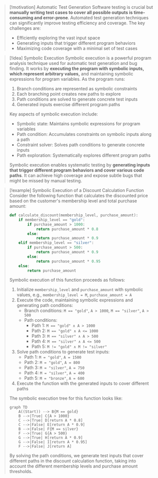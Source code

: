 > [!motivation] Automatic Test Generation
> Software testing is crucial but **manually writing test cases to cover all possible outputs is time-consuming and error-prone**. Automated test generation techniques can significantly improve testing efficiency and coverage. The key challenges are:
> - Efficiently exploring the vast input space 
> - Generating inputs that trigger different program behaviors
> - Maximizing code coverage with a minimal set of test cases

> [!idea] Symbolic Execution
> Symbolic execution is a powerful program analysis technique used for automatic test generation and bug finding. It works by **executing the program with symbolic inputs, which represent arbitrary values,** and maintaining symbolic expressions for program variables. As the program runs:
> 1. Branch conditions are represented as symbolic constraints
> 2. Each branching point creates new paths to explore
> 3. Path conditions are solved to generate concrete test inputs
> 4. Generated inputs exercise different program paths
>
> Key aspects of symbolic execution include:
> - Symbolic state: Maintains symbolic expressions for program variables
> - Path condition: Accumulates constraints on symbolic inputs along a path
> - Constraint solver: Solves path conditions to generate concrete inputs
> - Path exploration: Systematically explores different program paths
>
> Symbolic execution enables systematic testing by **generating inputs that trigger different program behaviors and cover various code paths**. It can achieve high coverage and expose subtle bugs that might be missed by manual testing.

> [!example] Symbolic Execution of a Discount Calculation Function
> Consider the following function that calculates the discounted price based on the customer's membership level and total purchase amount:
> ```python
> def calculate_discount(membership_level, purchase_amount):
>     if membership_level == "gold":
>         if purchase_amount > 1000:
>             return purchase_amount * 0.8
>         else:
>             return purchase_amount * 0.9
>     elif membership_level == "silver":
>         if purchase_amount > 500:
>             return purchase_amount * 0.9
>         else:
>             return purchase_amount * 0.95
>     else:
>         return purchase_amount
> ```
> Symbolic execution of this function proceeds as follows:
> 1. Initialize `membership_level` and `purchase_amount` with symbolic values, e.g., `membership_level = M`, `purchase_amount = A`
> 2. Execute the code, maintaining symbolic expressions and generating path conditions:
>    - Branch conditions: `M == "gold"`, `A > 1000`, `M == "silver"`, `A > 500`
>    - Path conditions:
>      - Path 1: `M == "gold" ∧ A > 1000`
>      - Path 2: `M == "gold" ∧ A <= 1000`
>      - Path 3: `M == "silver" ∧ A > 500`
>      - Path 4: `M == "silver" ∧ A <= 500`
>      - Path 5: `M != "gold" ∧ M != "silver"`
> 3. Solve path conditions to generate test inputs:
>    - Path 1: `M = "gold"`, `A = 1500`
>    - Path 2: `M = "gold"`, `A = 800`
>    - Path 3: `M = "silver"`, `A = 750`
>    - Path 4: `M = "silver"`, `A = 400`
>    - Path 5: `M = "bronze"`, `A = 600`
> 4. Execute the function with the generated inputs to cover different paths
>
> The symbolic execution tree for this function looks like:
> ```mermaid
> graph TD
>     A((Start)) --> B{M == gold}
>     B -->|True| C{A > 1000}
>     C -->|True| D[return A * 0.8]
>     C -->|False| E[return A * 0.9]
>     B -->|False| F{M == silver}
>     F -->|True| G{A > 500}
>     G -->|True| H[return A * 0.9]
>     G -->|False| I[return A * 0.95]
>     F -->|False| J[return A]
> ```
> By solving the path conditions, we generate test inputs that cover different paths in the discount calculation function, taking into account the different membership levels and purchase amount thresholds.
